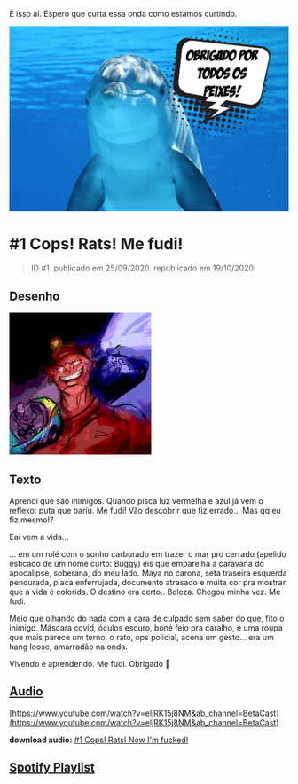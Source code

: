 É isso aí. Espero que curta essa onda como estamos curtindo.

![img](docusaurus/static/img/dolphin-pt.jpg)

# #1 Cops! Rats! Me fudi!

> ID #1. publicado em 25/09/2020. republicado em 19/10/2020.

## Desenho

![img](docusaurus/static/img/01-cops-desenho.jpg)

## Texto

Aprendi que são inimigos. Quando pisca luz vermelha e azul já vem o reflexo: puta que pariu. Me fudi! Vão descobrir que fiz errado... Mas qq eu fiz mesmo!?

Eaí vem a vida...

... em um rolé com o sonho carburado em trazer o mar pro cerrado (apelido esticado de um nome curto: Buggy) eis que emparelha a caravana do apocalipse, soberana, do meu lado. Maya no carona, seta traseira esquerda pendurada, placa enferrujada, documento atrasado e muita cor pra mostrar que a vida é colorida. O destino era certo.. Beleza. Chegou minha vez. Me fudi.

Meio que olhando do nada com a cara de culpado sem saber do que, fito o inimigo. Máscara covid, óculos escuro, boné feio pra caralho, e uma roupa que mais parece um terno, o rato, ops policial, acena um gesto... era um hang loose, amarradão na onda.

Vivendo e aprendendo. Me fudi. Obrigado 🙏

## [Audio](https://www.youtube.com/watch?v=eljRK15j8NM&ab_channel=BetaCast)

[https://www.youtube.com/watch?v=eljRK15j8NM&ab_channel=BetaCast](https://www.youtube.com/watch?v=eljRK15j8NM&ab_channel=BetaCast)

**download audio:** [#1 Cops! Rats! Now I'm fucked!](docusaurus/static/img/BC-01-cops-audio-remix-pt.mp4)

## [Spotify Playlist](https://open.spotify.com/playlist/2GDNxCkjUIfSUsqKuXUmvF?si=RS27nE5ZRou1R483pl8q3Q)